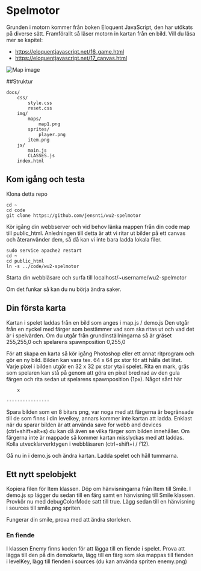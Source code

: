 # Spelmotor

Grunden i motorn kommer från boken Eloquent JavaScript, den har utökats på diverse sätt.
Framförallt så läser motorn in kartan från en bild.
Vill du läsa mer se kapitel:

* https://eloquentjavascript.net/16_game.html
* https://eloquentjavascript.net/17_canvas.html

![Map image](https://raw.githubusercontent.com/jensnti/wu2-spelmotor/master/docs/img/maps/cavedude_map.png)

##Struktur

    docs/
        css/
            style.css
            reset.css
        img/
            maps/
                map1.png
            sprites/
                player.png
            item.png
        js/
            main.js
            CLASSES.js
        index.html

## Kom igång och testa

Klona detta repo

    cd ~
    cd code
    git clone https://github.com/jensnti/wu2-spelmotor

Kör igång din webbserver och vid behov länka mappen från din code map till public_html.
Anledningen till detta är att vi ritar ut bilder på ett canvas och återanvänder dem, så då kan vi inte bara
ladda lokala filer.

    sudo service apache2 restart
    cd ~
    cd public_html
    ln -s ../code/wu2-spelmotor

Starta din webbläsare och surfa till localhost/~username/wu2-spelmotor

Om det funkar så kan du nu börja ändra saker.

## Din första karta

Kartan i spelet laddas från en bild som anges i map.js / demo.js
Den utgår från en nyckel med färger som bestämmer vad som ska ritas ut och vad det är i spelvärden.
Om du utgår från grundinställningarna så är gräset 255,255,0 och spelarens spawnposition 0,255,0

För att skapa en karta så kör igång Photoshop eller ett annat ritprogram och gör en ny bild.
Bilden kan vara tex. 64 x 64 px stor för att hålla det litet. Varje pixel i bilden utgör en 32 x 32 px stor yta i spelet.
Rita en mark, gräs som spelaren kan stå på genom att göra en pixel bred rad av den gula färgen och rita sedan ut spelarens spawnposition (1px).
Något sånt här

        x
    
    ----------------

Spara bilden som en 8 bitars png, var noga med att färgerna är begränsade till de som finns i din levelkey, annars kommer inte kartan att ladda.
Enklast när du sparar bilden är att använda save for webb and devices (ctrl+shift+alt+s) du kan då även se vilka färger som bilden innehåller.
Om färgerna inte är mappade så kommer kartan misslyckas med att laddas. Kolla utvecklarverktygen i webbläsaren (ctrl+shift+i / f12).

Gå nu in i demo.js och ändra kartan.
Ladda spelet och håll tummarna.

## Ett nytt spelobjekt

Kopiera filen för Item klassen. Döp om hänvisningarna från Item till Smile.
I demo.js sp lägger du sedan till en färg samt en hänvisning till Smile klassen.
Provkör nu med debugColorMode satt till true. Lägg sedan till en hänvisning i
sources till smile.png spriten.

Fungerar din smile, prova med att ändra storleken.

### En fiende

I klassen Enemy finns koden för att lägga till en fiende i spelet. Prova att lägga till den på din demokarta,
lägg till en färg som ska mappas till fienden i levelKey, lägg till fienden i sources (du kan använda spriten enemy.png)
